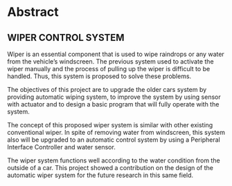 # Abstract

## WIPER CONTROL SYSTEM

Wiper is an essential component that is used to wipe raindrops or any water from the vehicle’s windscreen. The previous system used to activate the wiper manually and the process of pulling up the wiper is difficult to be handled. Thus, this system is proposed to solve these problems. 

The objectives of this project are to upgrade the older cars system by providing automatic wiping system, to improve the system by using sensor with actuator and to design a basic program that will fully operate with the system.

The concept of this proposed wiper system is similar with other existing conventional wiper. In spite of removing water from windscreen, this system also will be upgraded to an automatic control system by using a Peripheral Interface Controller and water sensor. 

The wiper system functions well according to the water condition from the outside of a car. This project showed a contribution on the design of the automatic wiper system for the future research in this same field.
